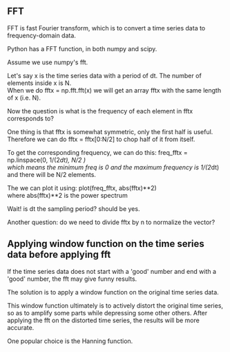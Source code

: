 FFT
-------------

FFT is fast Fourier transform, which is to convert a time series data to frequency-domain data.

Python has a FFT function, in both numpy and scipy.

Assume we use numpy's fft.

Let's say x is the time series data with a period of dt.
The number of elements inside x is N.  
When we do fftx = np.fft.fft(x)
we will get an array fftx with the same length of x (i.e. N).

Now the question is what is the frequency of each element in fftx corresponds to?

One thing is that fftx is somewhat symmetric, only the first half is useful.  
Therefore we can do fftx = fftx[0:N/2] to chop half of it from itself.

To get the corresponding frequency, we can do this:
freq_fftx = np.linspace(0, 1/(2*dt), N/2 )  
which means the minimum freq is 0 and the maximum frequency is 1/(2*dt) and there will be N/2 elements.

The we can plot it using: plot(freq_fftx, abs(fftx)**2)  
where abs(fftx)**2 is the power spectrum


Wait! is dt the sampling period? should be yes.

Another question: do we need to divide fftx by n to normalize the vector?


Applying window function on the time series data before applying fft
--------------------------------------------------------------------------

If the time series data does not start with a 'good' number and end with a 'good' number, 
the fft may give funny results.

The solution is to apply a window function on the original time series data.

This window function ultimately is to actively distort the original time series,
so as to amplify some parts while depressing some other others.
After applying the fft on the distorted time series, the results will be more accurate.

One popular choice is the Hanning function.
